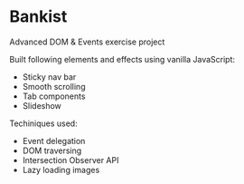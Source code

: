 # Bankist 
Advanced DOM & Events exercise project
<p>Built following elements and effects using vanilla JavaScript:</p>
<ul>
  <li>Sticky nav bar</li>
  <li>Smooth scrolling</li>
  <li>Tab components</li>
  <li>Slideshow</li>
</ul>
<p>Techiniques used:</p>
<ul>
  <li>Event delegation</li>
  <li>DOM traversing</li>
  <li>Intersection Observer API</li>
  <li>Lazy loading images</li>
</ul>
